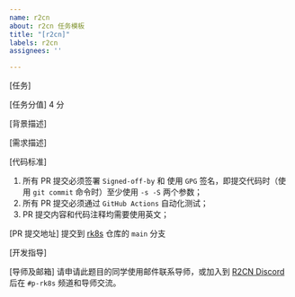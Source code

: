 ```yaml
---
name: r2cn
about: r2cn 任务模板
title: "[r2cn]"
labels: r2cn
assignees: ''

---
```


[任务]

[任务分值] 4 分

[背景描述]

[需求描述]

[代码标准]

1. 所有 PR 提交必须签署 `Signed-off-by` 和 使用 `GPG` 签名，即提交代码时（使用 `git commit` 命令时）至少使用 `-s -S` 两个参数；
2. 所有 PR 提交必须通过 `GitHub Actions` 自动化测试；
3. PR 提交内容和代码注释均需要使用英文；

[PR 提交地址] 提交到 [rk8s](https://github.com/r2cn-dev/rk8s) 仓库的 `main` 分支

[开发指导]

[导师及邮箱] 请申请此题目的同学使用邮件联系导师，或加入到 [R2CN Discord](https://discord.gg/WRp4TKv6rh) 后在 `#p-rk8s` 频道和导师交流。
